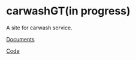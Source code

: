 # carwashGT(in progress)

A site for carwash service. 

[Documents](https://github.com/MurphyDM/carwashGT/tree/master/Documents)

[Code](https://github.com/MurphyDM/carwashGT/tree/master/GT)


